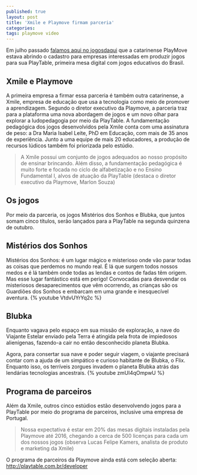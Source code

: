 ```yaml
---
published: true
layout: post
title: 'Xmile e Playmove firmam parceria'
categories: 
tags: playmove video
---
```

Em julho passado <a href="{{ site.baseurl }}/2015/07/20/playtable-busca-desenvolvedores/">falamos aqui no jogosdaqui</a>
 que a catarinense PlayMove estava abrindo o cadastro para empresas interessadas em produzir jogos para sua PlayTable, primeira mesa digital com jogos educativos do Brasil.

## Xmile e Playmove
A primeira empresa a firmar essa parceria é também outra catarinense, a Xmile, empresa de educação que usa a tecnologia como meio de promover a aprendizagem. Segundo o diretor executivo da Playmove, a parceria traz para a plataforma uma nova abordagem de jogos e um novo olhar para explorar a ludopedagogia por meio da PlayTable. A fundamentação pedagógica dos jogos desenvolvidos pela Xmile conta com uma assinatura de peso: a Dra Maria Isabel Leite, PhD em Educação, com mais de 35 anos de experiência. Junto a uma equipe de mais 20 educadores, a produção de recursos lúdicos também foi priorizada pelo estúdio. 

> A Xmile possui um conjunto de jogos adequados ao nosso propósito de ensinar brincando. Além disso, a fundamentação pedagógica é muito forte e focada no ciclo de alfabetização e no Ensino Fundamental I, alvos de atuação da PlayTable (destaca o diretor executivo da Playmove, Marlon Souza)

## Os jogos
Por meio da parceria, os jogos Mistérios dos Sonhos e Blubka, que juntos somam cinco títulos, serão lançados para a PlayTable na segunda quinzena de outubro.


## Mistérios dos Sonhos



Mistérios dos Sonhos: é um lugar mágico e misterioso onde vão parar todas as coisas que perdemos no mundo real. É lá que surgem todos nossos medos e é lá também onde todas as lendas e contos de fadas têm origem. Mas esse lugar fantástico está em perigo! Convocadas para desvendar os misteriosos desaparecimentos que vêm ocorrendo, as crianças são os Guardiões dos Sonhos e embarcam em uma grande e inesquecível aventura.
{% youtube VtdvUYrYq2c %}

## Blubka


Enquanto vagava pelo espaço em sua missão de exploração, a nave do Viajante Estelar enviado pela Terra é atingida pela frota de impiedosos alienígenas, fazendo-a cair no então desconhecido planeta Blubka. 

Agora, para consertar sua nave e poder seguir viagem, o viajante precisará contar com a ajuda de um simpático e curioso habitante de Blubka, o Flix. Enquanto isso, os terríveis zorgues  invadem o planeta Blubka atrás das lendárias tecnologias ancestrais.
{% youtube zmUI4qOmpwU %}


## Programa de parceiros
Além da Xmile, outros cinco estúdios estão desenvolvendo jogos para a PlayTable por meio do programa de parceiros, inclusive uma empresa de Portugal. 

> Nossa expectativa é estar em 20% das mesas digitais instaladas pela Playmove até 2016, chegando a cerca de 500 licenças para cada um dos nossos jogos (observa Lucas Felipe Kamers, analista de produto e marketing da Xmile)

O programa de parceiros da Playmove ainda está com seleção aberta: <a href="http://playtable.com.br/developer" target="_blank">http://playtable.com.br/developer</a>
